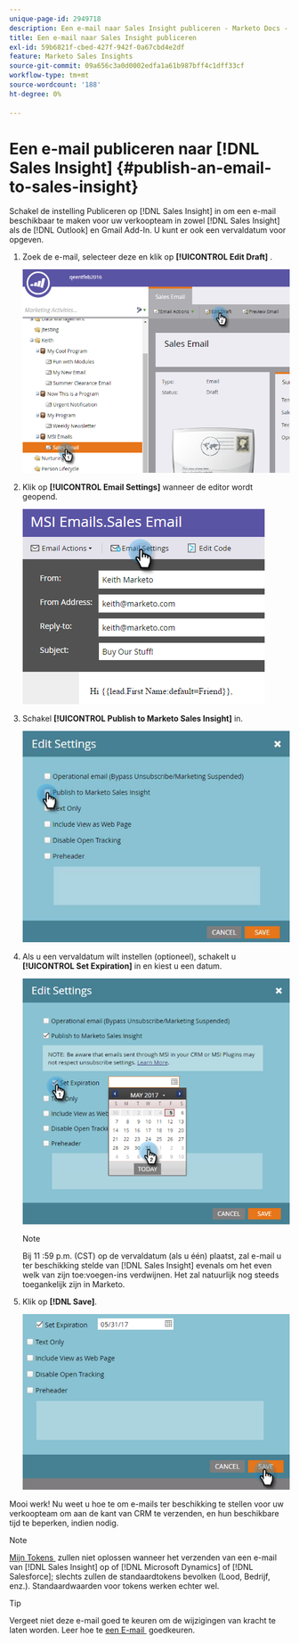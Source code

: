 ```yaml
---
unique-page-id: 2949718
description: Een e-mail naar Sales Insight publiceren - Marketo Docs - Productdocumentatie
title: Een e-mail naar Sales Insight publiceren
exl-id: 59b6821f-cbed-427f-942f-0a67cbd4e2df
feature: Marketo Sales Insights
source-git-commit: 09a656c3a0d0002edfa1a61b987bff4c1dff33cf
workflow-type: tm+mt
source-wordcount: '188'
ht-degree: 0%

---
```


# Een e-mail publiceren naar [!DNL Sales Insight] {#publish-an-email-to-sales-insight}

Schakel de instelling Publiceren op [!DNL Sales Insight] in om een e-mail beschikbaar te maken voor uw verkoopteam in zowel [!DNL Sales Insight] als de [!DNL Outlook] en Gmail Add-In. U kunt er ook een vervaldatum voor opgeven.

1. Zoek de e-mail, selecteer deze en klik op **[!UICONTROL Edit Draft]** .

   ![](assets/one.png)

1. Klik op **[!UICONTROL Email Settings]** wanneer de editor wordt geopend.

   ![](assets/two.png)

1. Schakel **[!UICONTROL Publish to Marketo Sales Insight]** in.

   ![](assets/three.png)

1. Als u een vervaldatum wilt instellen (optioneel), schakelt u **[!UICONTROL Set Expiration]** in en kiest u een datum.

   ![](assets/four.png)

   >[!NOTE]
   >
   >Bij 11 :59 p.m. (CST) op de vervaldatum (als u één) plaatst, zal e-mail u ter beschikking stelde van [!DNL Sales Insight] evenals om het even welk van zijn toe:voegen-ins verdwijnen. Het zal natuurlijk nog steeds toegankelijk zijn in Marketo.

1. Klik op **[!DNL Save]**.

   ![](assets/five.png)

Mooi werk! Nu weet u hoe te om e-mails ter beschikking te stellen voor uw verkoopteam om aan de kant van CRM te verzenden, en hun beschikbare tijd te beperken, indien nodig.

>[!NOTE]
>
>[&#x200B; Mijn Tokens &#x200B;](/help/marketo/product-docs/core-marketo-concepts/programs/tokens/understanding-my-tokens-in-a-program.md) zullen niet oplossen wanneer het verzenden van een e-mail van [!DNL Sales Insight] op of [!DNL Microsoft Dynamics] of [!DNL Salesforce]; slechts zullen de standaardtokens bevolken (Lood, Bedrijf, enz.). Standaardwaarden voor tokens werken echter wel.

>[!TIP]
>
>Vergeet niet deze e-mail goed te keuren om de wijzigingen van kracht te laten worden. Leer hoe te [&#x200B; een E-mail &#x200B;](/help/marketo/product-docs/email-marketing/general/creating-an-email/approve-an-email.md) goedkeuren.
